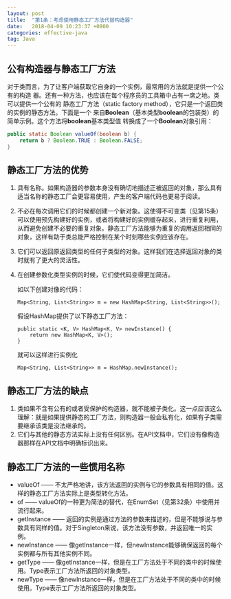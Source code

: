```yaml
---
layout: post
title:  "第1条：考虑使用静态工厂方法代替构造器"
date:   2018-04-09 10:23:37 +0800
categories: effective-java
tag: Java
---
```



## 公有构造器与静态工厂方法
对于类而言，为了让客户端获取它自身的一个实例，最常用的方法就是提供一个公有的构造
器。还有一种方法，也应该在每个程序员的工具箱中占有一席之地。类可以提供一个公有的
静态工厂方法（static factory method），它只是一个返回类的实例的静态方法。下面是一个
来自**Boolean**（基本类型**boolean**的包装类）的简单示例。这个方法将**boolean**基本类型值
转换成了一个**Boolean**对象引用：

```java
public static Boolean valueOf(boolean b) {
    return b ? Boolean.TRUE : Boolean.FALSE;
}
```

## 静态工厂方法的优势
1. 具有名称。如果构造器的参数本身没有确切地描述正被返回的对象，那么具有适当名称的静态工厂会更容易使用，产生的客户端代码也更易于阅读。
2. 不必在每次调用它们的时候都创建一个新对象。这使得不可变类（见第15条）可以使用预先构建好的实例，或者将构建好的实例缓存起来，进行重复利用，从而避免创建不必要的重复对象。静态工厂方法能够为重复的调用返回相同的对象，这样有助于类总能严格控制在某个时刻哪些实例应该存在。
3. 它们可以返回原返回类型的任何子类型的对象。这样我们在选择返回对象的类时就有了更大的灵活性。
4. 在创建参数化类型实例的时候，它们使代码变得更加简洁。

    如以下创建对像的代码：

    ```
    Map<String, List<String>> m = new HashMap<String, List<String>>();
    ```
    假设HashMap提供了以下静态工厂方法：
    ```
    public static <K, V> HashMap<K, V> newInstance() {
        return new HashMap<K, V>();
    }
    ```
    就可以这样进行实例化
    
    ```
    Map<String, List<String>> m = HashMap.newInstance();
    ```

## 静态工厂方法的缺点
1. 类如果不含有公有的或者受保护的构造器，就不能被子类化。这一点应该这么理解：就是如果提供静态的工厂方法，则构造器一般会私有化，如果有子类需要继承该类是没法继承的。
2. 它们与其他的静态方法实际上没有任何区别。在API文档中，它们没有像构造器那样在API文档中明确标识出来。

## 静态工厂方法的一些惯用名称
- valueOf —— 不太严格地讲，该方法返回的实例与它的参数具有相同的值。这样的静态工厂方法实际上是类型转化方法。
- of —— valueOf的一种更为简洁的替代，在EnumSet（见第32条）中使用并流行起来。
- getInstance —— 返回的实例是通过方法的参数来描述的，但是不能够说与参数具有同样的值。对于Singleton来说，该方法没有参数，并返回唯一的实例。
- newInstance —— 像getInstance一样，但newInstance能够确保返回的每个实例都与所有其他实例不同。
- getType —— 像getInstance一样，但是在工厂方法处于不同的类中的时候使用。Type表示工厂方法所返回的对象类型。
- newType —— 像newInstance一样，但是在工厂方法处于不同的类中的时候使用。Type表示工厂方法所返回的对象类型。
